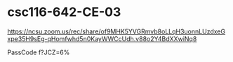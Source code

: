 # csc116-642-CE-03
https://ncsu.zoom.us/rec/share/of9MHK5YVGRmvb8oLLqH3uonnLUzdxeGxpe35H9sEg-qHomfwhd5n0KayWWCcUdh.v88o2Y4BdXXwiNq8

PassCode f?JCZ=6%
